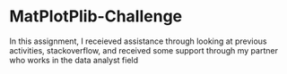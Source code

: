 # MatPlotPlib-Challenge
In this assignment, I receieved assistance through looking at previous activities, stackoverflow, and received some support through my partner who works in the data analyst field
